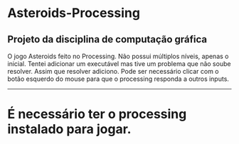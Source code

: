 # Asteroids-Processing
Projeto da disciplina de computação gráfica
---
O jogo Asteroids feito no Processing. Não possui múltiplos níveis, apenas o inicial. 
Tentei adicionar um executável mas tive um problema que não soube resolver. Assim que resolver adiciono. 
Pode ser necessário clicar com o botão esquerdo do mouse para que o processing responda a outros inputs.

---
# É necessário ter o processing instalado para jogar.
